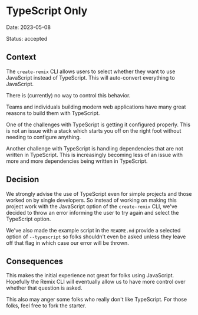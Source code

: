 # TypeScript Only

Date: 2023-05-08

Status: accepted

## Context

The `create-remix` CLI allows users to select whether they want to use
JavaScript instead of TypeScript. This will auto-convert everything to
JavaScript.

There is (currently) no way to control this behavior.

Teams and individuals building modern web applications have many great reasons
to build them with TypeScript.

One of the challenges with TypeScript is getting it configured properly. This is
not an issue with a stack which starts you off on the right foot without needing
to configure anything.

Another challenge with TypeScript is handling dependencies that are not written
in TypeScript. This is increasingly becoming less of an issue with more and more
dependencies being written in TypeScript.

## Decision

We strongly advise the use of TypeScript even for simple projects and those
worked on by single developers. So instead of working on making this project
work with the JavaScript option of the `create-remix` CLI, we've decided to
throw an error informing the user to try again and select the TypeScript option.

We've also made the example script in the `README.md` provide a selected option
of `--typescript` so folks shouldn't even be asked unless they leave off that
flag in which case our error will be thrown.

## Consequences

This makes the initial experience not great for folks using JavaScript.
Hopefully the Remix CLI will eventually allow us to have more control over
whether that question is asked.

This also may anger some folks who really don't like TypeScript. For those
folks, feel free to fork the starter.
